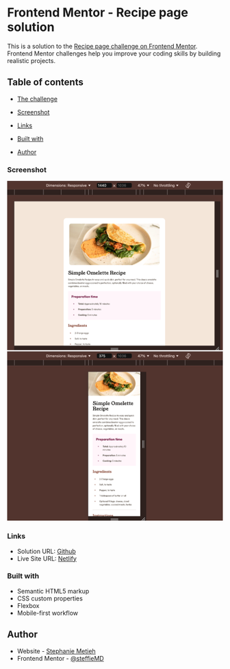 # Frontend Mentor - Recipe page solution

This is a solution to the [Recipe page challenge on Frontend Mentor](https://www.frontendmentor.io/challenges/recipe-page-KiTsR8QQKm). Frontend Mentor challenges help you improve your coding skills by building realistic projects.

## Table of contents

- [The challenge](#the-challenge)
- [Screenshot](#screenshot)
- [Links](#links)
- [Built with](#built-with)

- [Author](#author)

### Screenshot

![](./screenshot-desktop-version.png)
![](./Screenshot-mobile-version.png)

### Links

- Solution URL: [Github](https://github.com/steffieMD/recipe-page.git)
- Live Site URL: [Netlify](https://a-simple-omelette-recipe-page.netlify.app/)

### Built with

- Semantic HTML5 markup
- CSS custom properties
- Flexbox
- Mobile-first workflow

## Author

- Website - [Stephanie Metieh](https://steff-metieh-portfolio.netlify.app/)
- Frontend Mentor - [@steffieMD](https://www.frontendmentor.io/profile/steffieMD)
